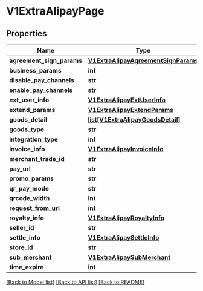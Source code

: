 # V1ExtraAlipayPage

## Properties
Name | Type | Description | Notes
------------ | ------------- | ------------- | -------------
**agreement_sign_params** | [**V1ExtraAlipayAgreementSignParams**](V1ExtraAlipayAgreementSignParams.md) |  | [optional] 
**business_params** | **int** |  | [optional] 
**disable_pay_channels** | **str** |  | [optional] 
**enable_pay_channels** | **str** |  | [optional] 
**ext_user_info** | [**V1ExtraAlipayExtUserInfo**](V1ExtraAlipayExtUserInfo.md) |  | [optional] 
**extend_params** | [**V1ExtraAlipayExtendParams**](V1ExtraAlipayExtendParams.md) |  | [optional] 
**goods_detail** | [**list[V1ExtraAlipayGoodsDetail]**](V1ExtraAlipayGoodsDetail.md) |  | [optional] 
**goods_type** | **str** |  | [optional] 
**integration_type** | **int** |  | [optional] 
**invoice_info** | [**V1ExtraAlipayInvoiceInfo**](V1ExtraAlipayInvoiceInfo.md) |  | [optional] 
**merchant_trade_id** | **str** |  | [optional] 
**pay_url** | **str** |  | [optional] 
**promo_params** | **str** |  | [optional] 
**qr_pay_mode** | **str** |  | [optional] 
**qrcode_width** | **int** |  | [optional] 
**request_from_url** | **int** |  | [optional] 
**royalty_info** | [**V1ExtraAlipayRoyaltyInfo**](V1ExtraAlipayRoyaltyInfo.md) |  | [optional] 
**seller_id** | **str** |  | [optional] 
**settle_info** | [**V1ExtraAlipaySettleInfo**](V1ExtraAlipaySettleInfo.md) |  | [optional] 
**store_id** | **str** |  | [optional] 
**sub_merchant** | [**V1ExtraAlipaySubMerchant**](V1ExtraAlipaySubMerchant.md) |  | [optional] 
**time_expire** | **int** |  | [optional] 

[[Back to Model list]](../README.md#documentation-for-models) [[Back to API list]](../README.md#documentation-for-api-endpoints) [[Back to README]](../README.md)


